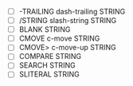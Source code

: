 - [ ] \-TRAILING   dash-trailing         STRING
- [ ] /STRING     slash-string          STRING
- [ ] BLANK                             STRING
- [ ] CMOVE       c-move                STRING
- [ ] CMOVE\>      c-move-up             STRING
- [ ] COMPARE                           STRING
- [ ] SEARCH                            STRING
- [ ] SLITERAL                          STRING
